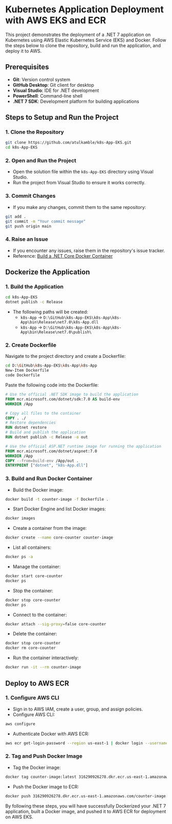 # Kubernetes Application Deployment with AWS EKS and ECR

This project demonstrates the deployment of a .NET 7 application on Kubernetes using AWS Elastic Kubernetes Service (EKS) and Docker. Follow the steps below to clone the repository, build and run the application, and deploy it to AWS.

## Prerequisites

- **Git**: Version control system
- **GitHub Desktop**: Git client for desktop
- **Visual Studio**: IDE for .NET development
- **PowerShell**: Command-line shell
- **.NET 7 SDK**: Development platform for building applications

## Steps to Setup and Run the Project

### 1. Clone the Repository
```bash
git clone https://github.com/atulkamble/k8s-App-EKS.git
cd k8s-App-EKS
```

### 2. Open and Run the Project
- Open the solution file within the `k8s-App-EKS` directory using Visual Studio.
- Run the project from Visual Studio to ensure it works correctly.

### 3. Commit Changes
- If you make any changes, commit them to the same repository:
```bash
git add .
git commit -m "Your commit message"
git push origin main
```

### 4. Raise an Issue
- If you encounter any issues, raise them in the repository's issue tracker.
- Reference: [Build a .NET Core Docker Container](https://learn.microsoft.com/en-us/dotnet/core/docker/build-container?tabs=windows&pivots=dotnet-7-0)

## Dockerize the Application

### 1. Build the Application
```bash
cd k8s-App-EKS
dotnet publish -c Release
```
- The following paths will be created:
  - `k8s-App` -> `D:\GitHub\k8s-App-EKS\k8s-App\k8s-App\bin\Release\net7.0\k8s-App.dll`
  - `k8s-App` -> `D:\GitHub\k8s-App-EKS\k8s-App\k8s-App\bin\Release\net7.0\publish\`

### 2. Create Dockerfile
Navigate to the project directory and create a Dockerfile:
```bash
cd D:\GitHub\k8s-App-EKS\k8s-App\k8s-App
New-Item Dockerfile
code Dockerfile
```
Paste the following code into the Dockerfile:
```dockerfile
# Use the official .NET SDK image to build the application
FROM mcr.microsoft.com/dotnet/sdk:7.0 AS build-env
WORKDIR /App

# Copy all files to the container
COPY . ./
# Restore dependencies
RUN dotnet restore
# Build and publish the application
RUN dotnet publish -c Release -o out

# Use the official ASP.NET runtime image for running the application
FROM mcr.microsoft.com/dotnet/aspnet:7.0
WORKDIR /App
COPY --from=build-env /App/out .
ENTRYPOINT ["dotnet", "k8s-App.dll"]
```

### 3. Build and Run Docker Container
- Build the Docker image:
```bash
docker build -t counter-image -f Dockerfile .
```
- Start Docker Engine and list Docker images:
```bash
docker images
```
- Create a container from the image:
```bash
docker create --name core-counter counter-image
```
- List all containers:
```bash
docker ps -a
```
- Manage the container:
```bash
docker start core-counter
docker ps
```
- Stop the container:
```bash
docker stop core-counter
docker ps
```
- Connect to the container:
```bash
docker attach --sig-proxy=false core-counter
```
- Delete the container:
```bash
docker stop core-counter
docker rm core-counter
```
- Run the container interactively:
```bash
docker run -it --rm counter-image
```

## Deploy to AWS ECR

### 1. Configure AWS CLI
- Sign in to AWS IAM, create a user, group, and assign policies.
- Configure AWS CLI:
```bash
aws configure
```
- Authenticate Docker with AWS ECR:
```bash
aws ecr get-login-password --region us-east-1 | docker login --username AWS --password-stdin 316290926278.dkr.ecr.us-east-1.amazonaws.com
```

### 2. Tag and Push Docker Image
- Tag the Docker image:
```bash
docker tag counter-image:latest 316290926278.dkr.ecr.us-east-1.amazonaws.com/counter-image:latest
```
- Push the Docker image to ECR:
```bash
docker push 316290926278.dkr.ecr.us-east-1.amazonaws.com/counter-image:latest
```

By following these steps, you will have successfully Dockerized your .NET 7 application, built a Docker image, and pushed it to AWS ECR for deployment on AWS EKS.
